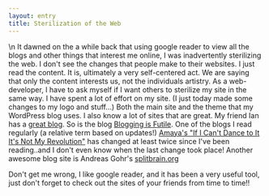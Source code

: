 ```yaml
---
layout: entry
title: Sterilization of the Web
---
```


\n    It dawned on the a while back that using google reader to view all the blogs and other things that interest me online, I was inadvertently sterilizing the web.  I don't see the changes that people make to their websites.   I just read the content.  It is, ultimately a very self-centered act.  We are saying that only the content interests us, not the individuals artistry.  As a web-developer, I have to ask myself if I want others to sterilize my site in the same way.  I have spent a lot of effort on my site. (I just today made some changes to my logo and stuff...) Both the main site and the theme that my WordPress blog uses.  I also know a lot of sites that are great.  My friend Ian has a [great blog](http://www.iangreulichonline.com).  So is the blog [Blogging is Futile](http://www.noone.org/blog).  One of the blogs I read regularly (a relative term based on updates!) [Amaya's "If I Can't Dance to It It's Not My Revolution"](http://amayita.livejournal.com) has changed at least twice since I've been reading..and I don't even know when the last change took place!  Another awesome blog site is Andreas Gohr's [splitbrain.org](http://www.splitbrain.org)  

Don't get me wrong, I like google reader, and it has been a very useful tool, just don't forget to check out the sites of your friends from time to time!!
  
